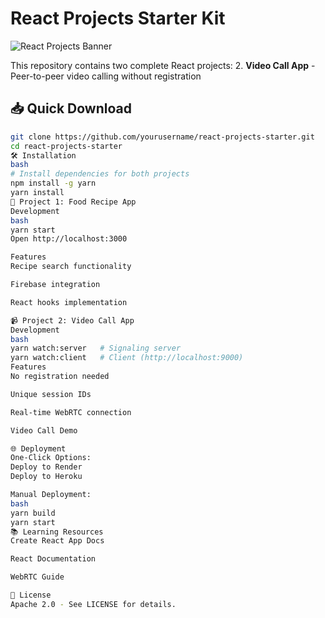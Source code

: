 # React Projects Starter Kit

![React Projects Banner](https://github.com/HamzaAmir97/react-videocall/tree/main/screenshots)

This repository contains two complete React projects:
2. **Video Call App** - Peer-to-peer video calling without registration

## 📥 Quick Download
```bash
git clone https://github.com/yourusername/react-projects-starter.git
cd react-projects-starter
🛠️ Installation
bash
# Install dependencies for both projects
npm install -g yarn
yarn install
🚀 Project 1: Food Recipe App
Development
bash
yarn start
Open http://localhost:3000

Features
Recipe search functionality

Firebase integration

React hooks implementation

📹 Project 2: Video Call App
Development
bash
yarn watch:server   # Signaling server
yarn watch:client   # Client (http://localhost:9000)
Features
No registration needed

Unique session IDs

Real-time WebRTC connection

Video Call Demo

🌐 Deployment
One-Click Options:
Deploy to Render
Deploy to Heroku

Manual Deployment:
bash
yarn build
yarn start
📚 Learning Resources
Create React App Docs

React Documentation

WebRTC Guide

📜 License
Apache 2.0 - See LICENSE for details.


